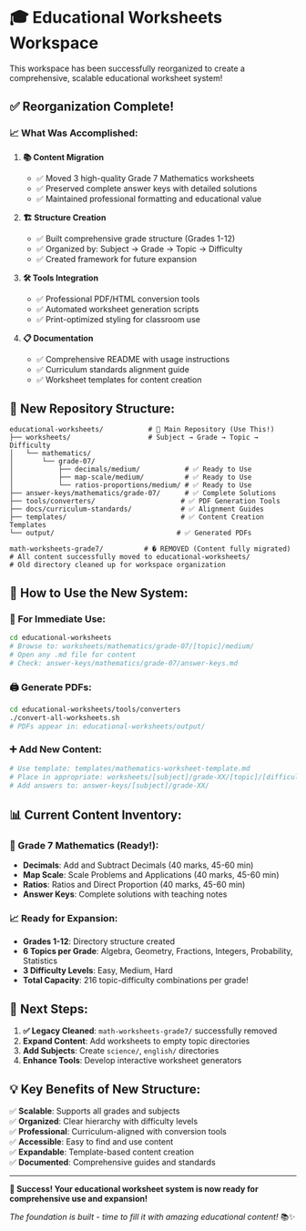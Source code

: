# 🎓 Educational Worksheets Workspace

This workspace has been successfully reorganized to create a comprehensive, scalable educational worksheet system!

## ✅ **Reorganization Complete!**

### 📈 **What Was Accomplished:**

1. **📚 Content Migration**
   - ✅ Moved 3 high-quality Grade 7 Mathematics worksheets
   - ✅ Preserved complete answer keys with detailed solutions
   - ✅ Maintained professional formatting and educational value

2. **🏗️ Structure Creation**
   - ✅ Built comprehensive grade structure (Grades 1-12)
   - ✅ Organized by: Subject → Grade → Topic → Difficulty
   - ✅ Created framework for future expansion

3. **🛠️ Tools Integration**
   - ✅ Professional PDF/HTML conversion tools
   - ✅ Automated worksheet generation scripts
   - ✅ Print-optimized styling for classroom use

4. **📋 Documentation**
   - ✅ Comprehensive README with usage instructions
   - ✅ Curriculum standards alignment guide
   - ✅ Worksheet templates for content creation

## 📁 **New Repository Structure:**

```
educational-worksheets/           # 🎯 Main Repository (Use This!)
├── worksheets/                   # Subject → Grade → Topic → Difficulty
│   └── mathematics/
│       └── grade-07/
│           ├── decimals/medium/           # ✅ Ready to Use
│           ├── map-scale/medium/          # ✅ Ready to Use  
│           └── ratios-proportions/medium/ # ✅ Ready to Use
├── answer-keys/mathematics/grade-07/      # ✅ Complete Solutions
├── tools/converters/                     # ✅ PDF Generation Tools
├── docs/curriculum-standards/            # ✅ Alignment Guides
├── templates/                            # ✅ Content Creation Templates
└── output/                              # ✅ Generated PDFs
```

```
math-worksheets-grade7/          # �️ REMOVED (Content fully migrated)
# All content successfully moved to educational-worksheets/
# Old directory cleaned up for workspace organization
```

## 🚀 **How to Use the New System:**

### **📖 For Immediate Use:**
```bash
cd educational-worksheets
# Browse to: worksheets/mathematics/grade-07/[topic]/medium/
# Open any .md file for content
# Check: answer-keys/mathematics/grade-07/answer-keys.md
```

### **🖨️ Generate PDFs:**
```bash
cd educational-worksheets/tools/converters
./convert-all-worksheets.sh
# PDFs appear in: educational-worksheets/output/
```

### **➕ Add New Content:**
```bash
# Use template: templates/mathematics-worksheet-template.md
# Place in appropriate: worksheets/[subject]/grade-XX/[topic]/[difficulty]/
# Add answers to: answer-keys/[subject]/grade-XX/
```

## 📊 **Current Content Inventory:**

### **🔢 Grade 7 Mathematics (Ready!):**
- **Decimals**: Add and Subtract Decimals (40 marks, 45-60 min)
- **Map Scale**: Scale Problems and Applications (40 marks, 45-60 min)  
- **Ratios**: Ratios and Direct Proportion (40 marks, 45-60 min)
- **Answer Keys**: Complete solutions with teaching notes

### **📈 Ready for Expansion:**
- **Grades 1-12**: Directory structure created
- **6 Topics per Grade**: Algebra, Geometry, Fractions, Integers, Probability, Statistics
- **3 Difficulty Levels**: Easy, Medium, Hard
- **Total Capacity**: 216 topic-difficulty combinations per grade!

## 🎯 **Next Steps:**

1. **✅ Legacy Cleaned**: `math-worksheets-grade7/` successfully removed
2. **Expand Content**: Add worksheets to empty topic directories
3. **Add Subjects**: Create `science/`, `english/` directories
4. **Enhance Tools**: Develop interactive worksheet generators

## 💡 **Key Benefits of New Structure:**

✅ **Scalable**: Supports all grades and subjects  
✅ **Organized**: Clear hierarchy with difficulty levels  
✅ **Professional**: Curriculum-aligned with conversion tools  
✅ **Accessible**: Easy to find and use content  
✅ **Expandable**: Template-based content creation  
✅ **Documented**: Comprehensive guides and standards  

---

**🎉 Success! Your educational worksheet system is now ready for comprehensive use and expansion!**

*The foundation is built - time to fill it with amazing educational content!* 📚✨